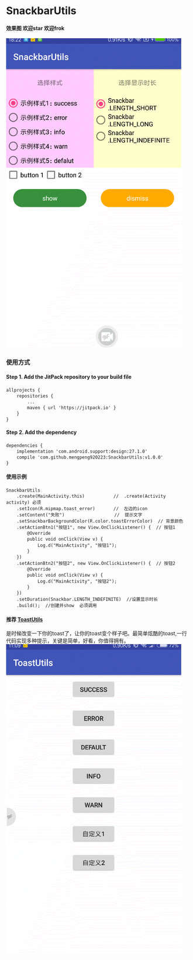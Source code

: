 # SnackbarUtils 

#### 效果图  欢迎star 欢迎frok
![](snackbar.gif)

### 使用方式
#### Step 1. Add the JitPack repository to your build file
``` 
allprojects {
    repositories {
        ...
        maven { url 'https://jitpack.io' }
    }
}
```
#### Step 2. Add the dependency

```  
dependencies {
    implementation 'com.android.support:design:27.1.0'
    compile 'com.github.mengpeng920223:SnackbarUtils:v1.0.0'
}
```

#### 使用示例
```
SnackbarUtils
    .create(MainActivity.this)           //  .create(Activity activity) 必须
    .setIcon(R.mipmap.toast_error)       //  左边的icon
    .setContent("失败")                   //  提示文字
    .setSnackbarBackgroundColor(R.color.toastErrorColor)  // 背景颜色
    .setActionBtn1("按钮1", new View.OnClickListener() {  // 按钮1
        @Override
        public void onClick(View v) {
            Log.d("MainActivity", "按钮1");
        }
    })
    .setActionBtn2("按钮2", new View.OnClickListener() {  // 按钮2
        @Override
        public void onClick(View v) {
            Log.d("MainActivity", "按钮2");
        }
    })
    .setDuration(Snackbar.LENGTH_INDEFINITE)  //设置显示时长
    .build();  //创建并show  必须调用
```

#### 推荐 [ToastUtils](https://gitee.com/mengpeng920223/ToastUtils)
是时候改变一下你的toast了，让你的toast变个样子吧。最简单炫酷的toast,一行代码实现多种提示，关键是简单，好看，你值得拥有。
![](toast.gif)
